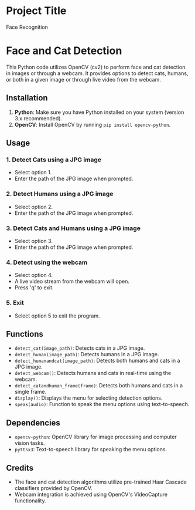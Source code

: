 
# Project Title

Face Recognition
# Face and Cat Detection

This Python code utilizes OpenCV (cv2) to perform face and cat detection in images or through a webcam. It provides options to detect cats, humans, or both in a given image or through live video from the webcam.

## Installation

1. **Python**: Make sure you have Python installed on your system (version 3.x recommended).
2. **OpenCV**: Install OpenCV by running `pip install opencv-python`.

## Usage

### 1. Detect Cats using a JPG image
   - Select option 1.
   - Enter the path of the JPG image when prompted.

### 2. Detect Humans using a JPG image
   - Select option 2.
   - Enter the path of the JPG image when prompted.

### 3. Detect Cats and Humans using a JPG image
   - Select option 3.
   - Enter the path of the JPG image when prompted.

### 4. Detect using the webcam
   - Select option 4.
   - A live video stream from the webcam will open.
   - Press 'q' to exit.

### 5. Exit
   - Select option 5 to exit the program.

## Functions

- `detect_cat(image_path)`: Detects cats in a JPG image.
- `detect_human(image_path)`: Detects humans in a JPG image.
- `detect_humanandcat(image_path)`: Detects both humans and cats in a JPG image.
- `detect_webcam()`: Detects humans and cats in real-time using the webcam.
- `detect_catandhuman_frame(frame)`: Detects both humans and cats in a single frame.
- `display()`: Displays the menu for selecting detection options.
- `speak(audio)`: Function to speak the menu options using text-to-speech.

## Dependencies

- `opencv-python`: OpenCV library for image processing and computer vision tasks.
- `pyttsx3`: Text-to-speech library for speaking the menu options.

## Credits

- The face and cat detection algorithms utilize pre-trained Haar Cascade classifiers provided by OpenCV.
- Webcam integration is achieved using OpenCV's VideoCapture functionality.

 